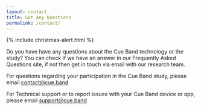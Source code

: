 ```yaml
---
layout: contact
title: Got Any Questions
permalink: /contact/
---
```


 {% include christmas-alert.html %}

Do you have have any questions about the Cue Band technology or the study? You can check if we have an answer in our Frequently Asked Questions site, if not then get in touch via email with our research team.

For questions regarding your participation in the Cue Band study, please email <a href="mailto:contact@cue.band">contact@cue.band</a>

For Technical support or to report issues with your Cue Band device or app, please email <a href="mailto:support@cue.band">support@cue.band</a>


       


